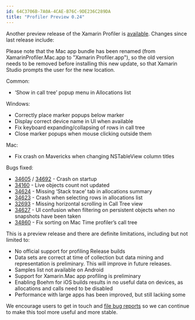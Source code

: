 ```yaml
---
id: 64C3706B-7A0A-4CAE-B76C-9DE236C289DA
title: "Profiler Preview 0.24"
---
```


Another preview release of the Xamarin Profiler is [available](http://xamarin.com/profiler). Changes since last release include:

Please note that the Mac app bundle has been renamed (from XamarinProfiler.Mac.app to "Xamarin Profiler.app"), so the old version needs to be removed before installing this new update, so that Xamarin Studio prompts the user for the new location.

Common:

* ‘Show in call tree’ popup menu in Allocations list

Windows:

* Correctly place marker popups below marker
* Display correct device name in UI when available
* Fix keyboard expanding/collapsing of rows in call tree
* Close marker popups when mouse clicking outside them

Mac:

* Fix crash on Mavericks when changing NSTableView column titles

Bugs fixed:

* [34605](https://bugzilla.xamarin.com/show_bug.cgi?id=34605) / [34692](https://bugzilla.xamarin.com/show_bug.cgi?id=34692) - Crash on startup
* [34160](https://bugzilla.xamarin.com/show_bug.cgi?id=34160) - Live objects count not updated
* [34624](https://bugzilla.xamarin.com/show_bug.cgi?id=34624) - Missing ‘Stack trace’ tab in allocations summary
* [34623](https://bugzilla.xamarin.com/show_bug.cgi?id=34623) - Crash when selecting rows in allocations list
* [32693](https://bugzilla.xamarin.com/show_bug.cgi?id=32693) - Missing horizontal scrolling in Call Tree view
* [34627](https://bugzilla.xamarin.com/show_bug.cgi?id=34627) - UI confusion when filtering on persistent objects when no snapshots have been taken
* [34860](https://bugzilla.xamarin.com/show_bug.cgi?id=34860) - Fix sorting on Mac Time profiler’s call tree

This is a preview release and there are definite limitations, including but not limited to:

* No official support for profiling Release builds
* Data sets are correct at time of collection but data mining and representation is preliminary. This will improve in future releases.
* Samples list not available on Android
* Support for Xamarin.Mac app profiling is preliminary
* Enabling Boehm for iOS builds results in no useful data on devices, as allocations and calls need to be disabled
* Performance with large apps has been improved, but still lacking some

We encourage users to get in touch and [file bug reports](https://bugzilla.xamarin.com/enter_bug.cgi?product=Profiler) so we can continue to make this tool more useful and more stable.

